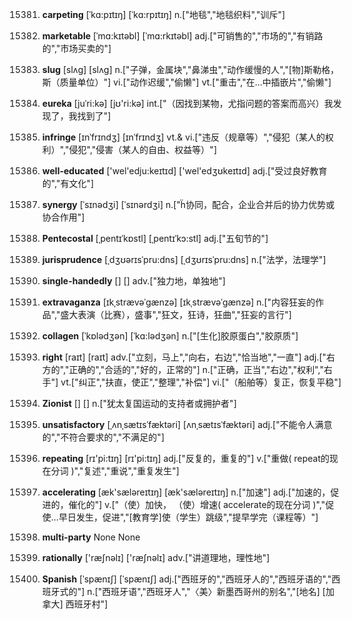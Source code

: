 15381. **carpeting**
[ˈkɑ:pɪtɪŋ]  [ˈkɑ:rpɪtɪŋ]
n.["地毯","地毯织料","训斥"]  

15382. **marketable**
[ˈmɑ:kɪtəbl]  [ˈmɑ:rkɪtəbl]
adj.["可销售的","市场的","有销路的","市场买卖的"]  

15383. **slug**
[slʌg]  [slʌɡ]
n.["子弹，金属块","鼻涕虫","动作缓慢的人","[物]斯勒格，斯（质量单位）"]  vi.["动作迟缓","偷懒"]  vt.["重击","在…中插嵌片","偷懒"]  

15384. **eureka**
[juˈri:kə]  [jʊ'ri:kə]
int.["（因找到某物，尤指问题的答案而高兴）我发现了，我找到了"]  

15385. **infringe**
[ɪnˈfrɪndʒ]  [ɪnˈfrɪndʒ]
vt.& vi.["违反（规章等）","侵犯（某人的权利）","侵犯","侵害（某人的自由、权益等）"]  

15386. **well-educated**
['wel'edju:keɪtɪd]  ['wel'edʒʊkeɪtɪd]
adj.["受过良好教育的","有文化"]  

15387. **synergy**
[ˈsɪnədʒi]  [ˈsɪnərdʒi]
n.["协同，配合，企业合并后的协力优势或协合作用"]  

15388. **Pentecostal**
[ˌpentɪˈkɒstl]  [ˌpentɪˈkɔ:stl]
adj.["五旬节的"]  

15389. **jurisprudence**
[ˌdʒʊərɪsˈpru:dns]  [ˌdʒʊrɪsˈpru:dns]
n.["法学，法理学"]  

15390. **single-handedly**
[]  []
adv.["独力地，单独地"]  

15391. **extravaganza**
[ɪkˌstrævəˈgænzə]  [ɪkˌstrævəˈɡænzə]
n.["内容狂妄的作品","盛大表演（比赛），盛事","狂文，狂诗，狂曲","狂妄的言行"]  

15392. **collagen**
[ˈkɒlədʒən]  [ˈkɑ:lədʒən]
n.["[生化]胶原蛋白","胶原质"]  

15393. **right**
[raɪt]  [raɪt]
adv.["立刻，马上","向右，右边","恰当地","一直"]  adj.["右方的","正确的","合适的","好的，正常的"]  n.["正确，正当","右边","权利","右手"]  vt.["纠正","扶直，使正","整理","补偿"]  vi.["（船舶等）复正，恢复平稳"]  

15394. **Zionist**
[]  []
n.["犹太复国运动的支持者或拥护者"]  

15395. **unsatisfactory**
[ˌʌnˌsætɪsˈfæktəri]  [ʌnˌsætɪsˈfæktəri]
adj.["不能令人满意的","不符合要求的","不满足的"]  

15396. **repeating**
[rɪ'pi:tɪŋ]  [rɪ'pi:tɪŋ]
adj.["反复的，重复的"]  v.["重做( repeat的现在分词 )","复述","重说","重复发生"]  

15397. **accelerating**
[æk'sæləreɪtɪŋ]  [æk'sæləreɪtɪŋ]
n.["加速"]  adj.["加速的，促进的，催化的"]  v.["（使）加快， （使）增速( accelerate的现在分词 )","促使…早日发生，促进","[教育学]使（学生）跳级","提早学完（课程等）"]  

15398. **multi-party**
None
None

15399. **rationally**
['ræʃnəlɪ]  ['ræʃnəlɪ]
adv.["讲道理地，理性地"]  

15400. **Spanish**
[ˈspænɪʃ]  [ˈspænɪʃ]
adj.["西班牙的","西班牙人的","西班牙语的","西班牙式的"]  n.["西班牙语","西班牙人","〈美〉新墨西哥州的别名","[地名] [加拿大] 西班牙村"]  

